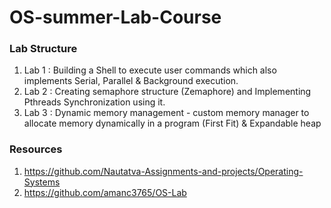 # OS-summer-Lab-Course

### Lab Structure

1. Lab 1 : Building a Shell to execute user commands which also implements Serial, Parallel & Background execution.
2. Lab 2 : Creating semaphore structure (Zemaphore) and Implementing Pthreads Synchronization using it.
3. Lab 3 : Dynamic memory management -  custom memory manager to allocate memory dynamically in a program (First Fit) & Expandable heap

### Resources

1. https://github.com/Nautatva-Assignments-and-projects/Operating-Systems
2. https://github.com/amanc3765/OS-Lab
